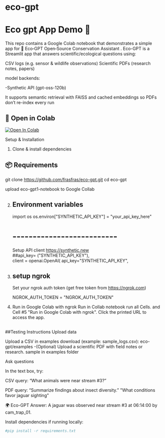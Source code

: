 # eco-gpt

# Eco gpt App Demo 🚀

This repo contains a Google Colab notebook that demonstrates a simple app for 🌿 Eco‑GPT Open‑Source Conservation Assistant .
Eco-GPT is a Streamlit app that answers scientific/ecological questions using:

CSV logs (e.g. sensor & wildlife observations)
Scientific PDFs (research notes, papers)

model backends:

   -Synthetic API (gpt-oss-120b)


It supports semantic retrieval with FAISS and cached embeddings so PDFs don’t re-index every run


## 🔗 Open in Colab
[![Open In Colab](https://colab.research.google.com/assets/colab-badge.svg)](
https://colab.research.google.com/github/frasfras/eco-gpt/blob/main/eco_gpt1_notebook.ipynb
)

Setup & Installation
1. Clone & install dependencies
## 📦 Requirements
   git clone https://github.com/frasfras/eco-gpt.git
   cd eco-gpt
   
   upload eco-gpt1-notebook to Google Collab
   
2. ##  Environment variables
   import os
   os.environ["SYNTHETIC_API_KEY"] = "your_api_key_here"
   # --------------------------
   Setup API client https://synthetic.new    <br/>
   ##api_key= ("SYNTHETIC_API_KEY"), <br/>
  client = openai.OpenAI(
     api_key="SYNTHETIC_API_KEY",
   <br/>
3. ## setup ngrok
    Set your ngrok auth token (get free token from https://ngrok.com)

   NGROK_AUTH_TOKEN = "NGROK_AUTH_TOKEN"
   
4. Run in Google Colab with ngrok
   Run in Collab notebook  run all Cells. and Cell #5 "Run in Google Colab with ngrok".
   Click the printed URL to access the app.
##
   ##Testing Instructions
  Upload data

  Upload a CSV in examples download (example: sample_logs.csv): 
  eco-gpt/examples
-(Optional) Upload a scientific PDF with field notes or research. sample in examples folder

 Ask questions

In the text box, try:

CSV query:
“What animals were near stream #3?”

PDF query:
“Summarize findings about insect diversity.”
"What conditions favor jaguar sighting"

🌍 Eco-GPT Answer:
A jaguar was observed near stream #3 at 06:14:00 by cam_trap_01.

Install dependencies if running locally:
```bash
#pip install -r requirements.txt
